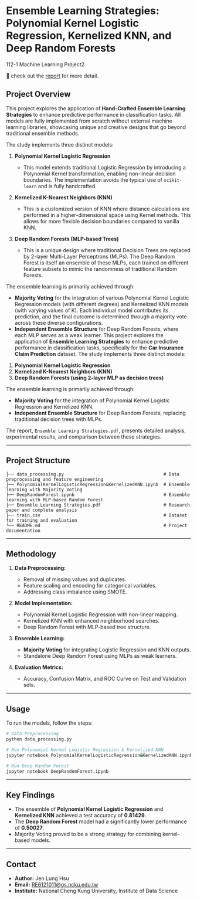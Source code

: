 # Ensemble Learning Strategies: Polynomial Kernel Logistic Regression, Kernelized KNN, and Deep Random Forests

112-1 Machine Learning Project2

🚀 check out the [report](https://github.com/JenLungHsu/Hand-Crafted-Ensemble-Learning-Strategies/blob/main/Ensemble%20Learning%20Strategies.pdf)  for more detail.

## Project Overview
This project explores the application of **Hand-Crafted Ensemble Learning Strategies** to enhance predictive performance in classification tasks. All models are fully implemented from scratch without external machine learning libraries, showcasing unique and creative designs that go beyond traditional ensemble methods.

The study implements three distinct models:

1. **Polynomial Kernel Logistic Regression**
   - This model extends traditional Logistic Regression by introducing a Polynomial Kernel transformation, enabling non-linear decision boundaries. The implementation avoids the typical use of `scikit-learn` and is fully handcrafted.

2. **Kernelized K-Nearest Neighbors (KNN)**
   - This is a customized version of KNN where distance calculations are performed in a higher-dimensional space using Kernel methods. This allows for more flexible decision boundaries compared to vanilla KNN.

3. **Deep Random Forests (MLP-based Trees)**
   - This is a unique design where traditional Decision Trees are replaced by 2-layer Multi-Layer Perceptrons (MLPs). The Deep Random Forest is itself an ensemble of these MLPs, each trained on different feature subsets to mimic the randomness of traditional Random Forests.

The ensemble learning is primarily achieved through:
- **Majority Voting** for the integration of various Polynomial Kernel Logistic Regression models (with different degrees) and Kernelized KNN models (with varying values of K). Each individual model contributes its prediction, and the final outcome is determined through a majority vote across these diverse configurations.
- **Independent Ensemble Structure** for Deep Random Forests, where each MLP serves as a weak learner.
This project explores the application of **Ensemble Learning Strategies** to enhance predictive performance in classification tasks, specifically for the **Car Insurance Claim Prediction** dataset. The study implements three distinct models:

1. **Polynomial Kernel Logistic Regression**
2. **Kernelized K-Nearest Neighbors (KNN)**
3. **Deep Random Forests (using 2-layer MLP as decision trees)**

The ensemble learning is primarily achieved through:
- **Majority Voting** for the integration of Polynomial Kernel Logistic Regression and Kernelized KNN.
- **Independent Ensemble Structure** for Deep Random Forests, replacing traditional decision trees with MLPs.

The report, `Ensemble Learning Strategies.pdf`, presents detailed analysis, experimental results, and comparison between these strategies.

---

## Project Structure
```
├── data_processing.py                                      # Data preprocessing and feature engineering
├── PolynomialKernelLogisticRegression&KernelizedKNN.ipynb  # Ensemble learning with Majority Voting
├── DeepRandomForest.ipynb                                  # Ensemble learning with MLP-based Random Forest
├── Ensemble Learning Strategies.pdf                        # Research paper and complete analysis
├── train.csv                                               # Dataset for training and evaluation
└── README.md                                               # Project documentation
```

---

## Methodology
1. **Data Preprocessing:**
   - Removal of missing values and duplicates.
   - Feature scaling and encoding for categorical variables.
   - Addressing class imbalance using SMOTE.

2. **Model Implementation:**
   - Polynomial Kernel Logistic Regression with non-linear mapping.
   - Kernelized KNN with enhanced neighborhood searches.
   - Deep Random Forest with MLP-based tree structure.

3. **Ensemble Learning:**
   - **Majority Voting** for integrating Logistic Regression and KNN outputs.
   - Standalone Deep Random Forest using MLPs as weak learners.

4. **Evaluation Metrics:**
   - Accuracy, Confusion Matrix, and ROC Curve on Test and Validation sets.

---

## Usage
To run the models, follow the steps:

```bash
# Data Preprocessing
python data_processing.py

# Run Polynomial Kernel Logistic Regression & Kernelized KNN
jupyter notebook PolynomialKernelLogisticRegression&KernelizedKNN.ipynb

# Run Deep Random Forest
jupyter notebook DeepRandomForest.ipynb
```

---

## Key Findings
- The ensemble of **Polynomial Kernel Logistic Regression** and **Kernelized KNN** achieved a test accuracy of **0.81429**.
- The **Deep Random Forest** model had a significantly lower performance of **0.50027**.
- Majority Voting proved to be a strong strategy for combining kernel-based models.

---

## Contact
- **Author:** Jen Lung Hsu
- **Email:** RE6121011@gs.ncku.edu.tw
- **Institute:** National Cheng Kung University, Institute of Data Science
